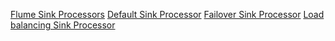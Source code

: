 [Flume Sink Processors](https://flume.apache.org/releases/content/1.9.0/FlumeUserGuide.html#flume-sink-processors)
[Default Sink Processor](https://flume.apache.org/releases/content/1.9.0/FlumeUserGuide.html#default-sink-processor)
[Failover Sink Processor](https://flume.apache.org/releases/content/1.9.0/FlumeUserGuide.html#failover-sink-processor)
[Load balancing Sink Processor](https://flume.apache.org/releases/content/1.9.0/FlumeUserGuide.html#load-balancing-sink-processor)
